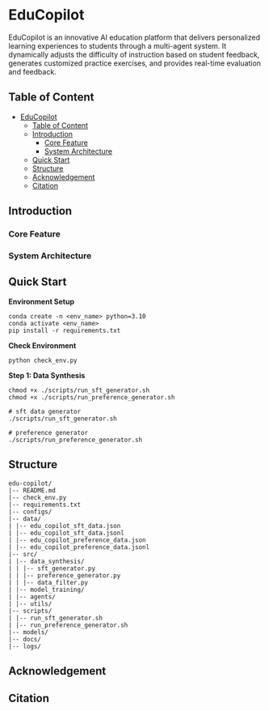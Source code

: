 # EduCopilot
EduCopilot is an innovative AI education platform that delivers personalized learning experiences to students through a multi-agent system. It dynamically adjusts the difficulty of instruction based on student feedback, generates customized practice exercises, and provides real-time evaluation and feedback.

## Table of Content
- [EduCopilot](#educopilot)
  - [Table of Content](#table-of-content)
  - [Introduction](#introduction)
    - [Core Feature](#core-feature)
    - [System Architecture​](#system-architecture)
  - [Quick Start](#quick-start)
  - [Structure](#structure)
  - [Acknowledgement](#acknowledgement)
  - [Citation](#citation)

## Introduction
### Core Feature
### System Architecture​
## Quick Start
**Environment Setup**
```
conda create -n <env_name> python=3.10
conda activate <env_name>
pip install -r requirements.txt
```

**Check Environment**
```
python check_env.py
```

**Step 1: Data Synthesis**
```
chmod +x ./scripts/run_sft_generator.sh
chmod +x ./scripts/run_preference_generator.sh

# sft data generator
./scripts/run_sft_generator.sh

# preference generator
./scripts/run_preference_generator.sh
```

## Structure

```plaintext
edu-copilot/
|-- README.md
|-- check_env.py
|-- requirements.txt
|-- configs/
|-- data/
| |-- edu_copilot_sft_data.json
| |-- edu_copilot_sft_data.jsonl
| |-- edu_copilot_preference_data.json
| |-- edu_copilot_preference_data.jsonl
|-- src/
| |-- data_synthesis/
| | |-- sft_generator.py
| | |-- preference_generator.py
| | |-- data_filter.py
| |-- model_training/
| |-- agents/
| |-- utils/
|-- scripts/
| |-- run_sft_generator.sh
| |-- run_preference_generator.sh
|-- models/
|-- docs/
|-- logs/

```

## Acknowledgement
## Citation